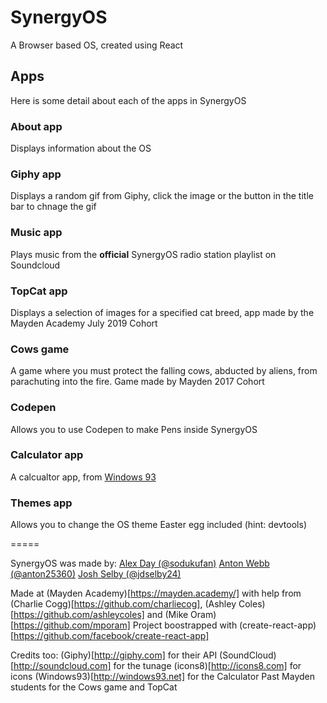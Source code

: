 # SynergyOS

A Browser based OS, created using React

## Apps

Here is some detail about each of the apps in SynergyOS

### About app

Displays information about the OS

### Giphy app

Displays a random gif from Giphy, click the image or the button in the title bar to chnage the gif

### Music app

Plays music from the **official** SynergyOS radio station playlist on Soundcloud

### TopCat app

Displays a selection of images for a specified cat breed, app made by the Mayden Academy July 2019 Cohort

### Cows game

A game where you must protect the falling cows, abducted by aliens, from parachuting into the fire. Game made by Mayden 2017 Cohort

### Codepen

Allows you to use Codepen to make Pens inside SynergyOS

### Calculator app

A calcualtor app, from [Windows 93](http://windows93.net)

### Themes app

Allows you to change the OS theme
Easter egg included (hint: devtools)

=====

SynergyOS was made by:
[Alex Day (@sodukufan)](https://github.com/sudokufan)
[Anton Webb (@anton25360)](https://github.com/anton25360)
[Josh Selby (@jdselby24)](https://github.com/jdselby24)

Made at (Mayden Academy)[https://mayden.academy/] with help from (Charlie Cogg)[https://github.com/charliecog], (Ashley Coles)[https://github.com/ashleycoles] and (Mike Oram)[https://github.com/mporam]
Project boostrapped with (create-react-app)[https://github.com/facebook/create-react-app]

Credits too:
(Giphy)[http://giphy.com] for their API
(SoundCloud)[http://soundcloud.com] for the tunage
(icons8)[http://icons8.com] for icons
(Windows93)[http://windows93.net] for the Calculator
Past Mayden students for the Cows game and TopCat

